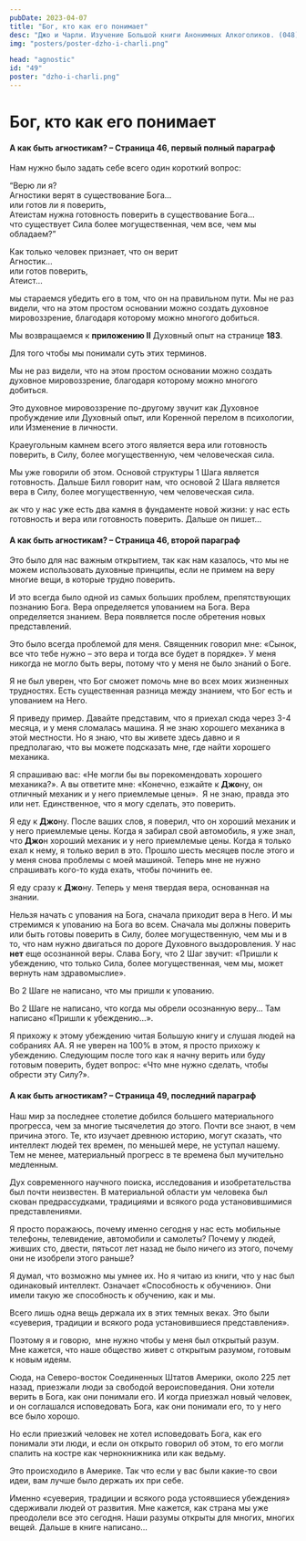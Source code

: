 ```yaml
---
pubDate: 2023-04-07
title: "Бог, кто как его понимает"
desc: "Джо и Чарли. Изучение Большой книги Анонимных Алкоголиков. (048)"
img: "posters/poster-dzho-i-charli.png"

head: "agnostic"
id: "49"
poster: "dzho-i-charli.png"
---
```


# Бог, кто как его понимает

#### А как быть агностикам? – Страница 46, первый полный параграф

Нам нужно было задать себе всего один короткий вопрос:

“Верю ли я? <br>
Агностики верят в существование Бога… <br>
или готов ли я поверить, <br>
Атеистам нужна готовность поверить в существование Бога… <br>
что существует Сила более могущественная, чем все, чем мы обладаем?”

Как только человек признает, что он верит <br>
Агностик… <br>
или готов поверить, <br>
Атеист…

мы стараемся убедить его в том, что он на правильном пути. Мы не раз видели, что на этом простом основании можно создать духовное мировоззрение, благодаря которому можно многого добиться.

Мы возвращаемся к **приложению II** Духовный опыт на странице **183**.

Для того чтобы мы понимали суть этих терминов.

Мы не раз видели, что на этом простом основании можно создать духовное мировоззрение, благодаря которому можно многого добиться.

Это духовное мировоззрение по-другому звучит как Духовное пробуждение или Духовный опыт, или Коренной перелом в психологии, или Изменение в личности.

Краеугольным камнем всего этого является вера или готовность поверить, в Силу, более могущественную, чем человеческая сила.

Мы уже говорили об этом. Основой структуры 1 Шага является готовность. Дальше Билл говорит нам, что основой 2 Шага является вера в Силу, более могущественную, чем человеческая сила.

ак что у нас уже есть два камня в фундаменте новой жизни: у нас есть готовность и вера или готовность поверить. Дальше он пишет…

#### А как быть агностикам? – Страница 46, второй параграф

Это было для нас важным открытием, так как нам казалось, что мы не можем использовать духовные принципы, если не примем на веру многие вещи, в которые трудно поверить.

И это всегда было одной из самых больших проблем, препятствующих познанию Бога. Вера определяется упованием на Бога. Вера определяется знанием. Вера появляется после обретения новых представлений.

Это было всегда проблемой для меня. Священник говорил мне: «Сынок, все что тебе нужно – это вера и тогда все будет в порядке». У меня никогда не могло быть веры, потому что у меня не было знаний о Боге.

Я не был уверен, что Бог сможет помочь мне во всех моих жизненных трудностях. Есть существенная разница между знанием, что Бог есть и упованием на Него.

Я приведу пример. Давайте представим, что я приехал сюда через 3-4 месяца, и у меня сломалась машина. Я не знаю хорошего механика в этой местности. Но я знаю, что вы живете здесь давно и я предполагаю, что вы можете подсказать мне, где найти хорошего механика.

Я спрашиваю вас: «Не могли бы вы порекомендовать хорошего механика?». А вы ответите мне: «Конечно, езжайте к **Джо**ну, он отличный механик и у него приемлемые цены».  Я не знаю, правда это или нет. Единственное, что я могу сделать, это поверить.

Я еду к **Джо**ну. После ваших слов, я поверил, что он хороший механик и у него приемлемые цены. Когда я забирал свой автомобиль, я уже знал, что **Джо**н хороший механик и у него приемлемые цены. Когда я только ехал к нему, я только верил в это. Прошло шесть месяцев после этого и у меня снова проблемы с моей машиной. Теперь мне не нужно спрашивать кого-то куда ехать, чтобы починить ее.

Я еду сразу к **Джо**ну. Теперь у меня твердая вера, основанная на знании.

Нельзя начать с упования на Бога, сначала приходит вера в Него. И мы стремимся к упованию на Бога во всем. Сначала мы должны поверить или быть готовы поверить в Силу, более могущественную, чем мы и в то, что нам нужно двигаться по дороге Духовного выздоровления. У нас **нет** еще осознанной веры. Слава Богу, что 2 Шаг звучит: «Пришли к убеждению, что только Сила, более могущественная, чем мы, может вернуть нам здравомыслие».

Во 2 Шаге не написано, что мы пришли к упованию.

Во 2 Шаге не написано, что когда мы обрели осознанную веру… Там написано «Пришли к убеждению…».

Я прихожу к этому убеждению читая Большую книгу и слушая людей на собраниях АА. Я не уверен на 100% в этом, я просто прихожу к убеждению. Следующим после того как я начну верить или буду готовым поверить, будет вопрос: «Что мне нужно сделать, чтобы обрести эту Силу?».

#### А как быть агностикам? – Страница 49, последний параграф

Наш мир за последнее столетие добился большего материального прогресса, чем за многие тысячелетия до этого. Почти все знают, в чем причина этого. Те, кто изучает древнюю историю, могут сказать, что интеллект людей тех времен, по меньшей мере, не уступал нашему. Тем не менее, материальный прогресс в те времена был мучительно медленным.

Дух современного научного поиска, исследования и изобретательства был почти неизвестен. В материальной области ум человека был скован предрассудками, традициями и всякого рода установившимися представлениями.

Я просто поражаюсь, почему именно сегодня у нас есть мобильные телефоны, телевидение, автомобили и самолеты? Почему у людей, живших сто, двести, пятьсот лет назад не было ничего из этого, почему они не изобрели этого раньше?

Я думал, что возможно мы умнее их. Но я читаю из книги, что у нас был одинаковый интеллект. Означает «Способность к обучению». Они имели такую же способность к обучению, как и мы.

Всего лишь одна вещь держала их в этих темных веках. Это были «суеверия, традиции и всякого рода установившиеся представления».

Поэтому я и говорю,  мне нужно чтобы у меня был открытый разум. Мне кажется, что наше общество живет с открытым разумом, готовым к новым идеям.

Сюда, на Северо-восток Соединенных Штатов Америки, около 225 лет назад, приезжали люди за свободой вероисповедания. Они хотели верить в Бога, как они понимали его. И когда приезжал новый человек, и он соглашался исповедовать Бога, как они понимали его, то у него все было хорошо.

Но если приезжий человек не хотел исповедовать Бога, как его понимали эти люди, и если он открыто говорил об этом, то его могли спалить на костре как чернокнижника или как ведьму.

Это происходило в Америке. Так что если у вас были какие-то свои идеи, вам лучше было держать их при себе.

Именно «суеверия, традиции и всякого рода устоявшиеся убеждения» сдерживали людей от развития.
Мне кажется, как страна мы уже преодолели все это сегодня. Наши разумы открыты для многих, многих вещей. Дальше в книге написано…
